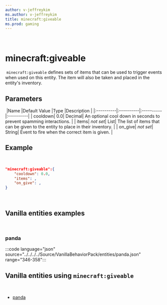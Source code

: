 ```yaml
---
author: v-jeffreykim
ms.author: v-jeffreykim
title: minecraft:giveable
ms.prod: gaming
---
```

​
# minecraft:giveable
​
`minecraft:giveable` defines sets of items that can be used to trigger events when used on this entity. The item will also be taken and placed in the entity's inventory.
​
## Parameters
​
|Name |Default Value  |Type  |Description  |
|:----------|:----------|:----------|:----------|
| cooldown| 0.0| Decimal| An optional cool down in seconds to prevent spamming interactions. |
| items| *not set*| List| The list of items that can be given to the entity to place in their inventory. |
| on_give| *not set*| String| Event to fire when the correct item is given. |
​
## Example
​
```json
"minecraft:giveable":{
    "cooldown": 0.0,
    "items": ,
    "on_give": ,
}
```
​
## Vanilla entities examples
​
### panda

:::code language="json" source="../../../../Source/VanillaBehaviorPack/entities/panda.json" range="346-358":::
​
## Vanilla entities using `minecraft:giveable`
​
- [panda](../../../../Source/VanillaBehaviorPack_Snippets/entities/panda.md)